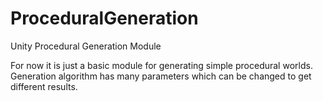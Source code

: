 # ProceduralGeneration
Unity Procedural Generation Module

For now it is just a basic module for generating simple procedural worlds.
Generation algorithm has many parameters which can be changed to get different results.
